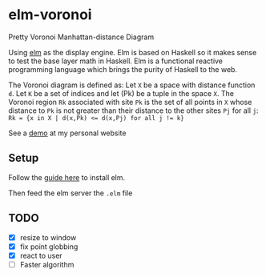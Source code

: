 elm-voronoi
==========

Pretty Voronoi Manhattan-distance Diagram

Using [elm](elm-lang.org) as the display engine.
Elm is based on Haskell so it makes sense to test the base layer math in Haskell.
Elm is a functional reactive programming language which brings the purity of Haskell to the web.

The Voronoi diagram is defined as:
Let `X` be a space with distance function `d`. Let `K` be a set of indices and let (Pk) be a tuple in the space `X`.
The Voronoi region `Rk` associated with site `Pk` is the set of all points in `X`
whose distance to `Pk` is not greater than their distance to the other sites 
`Pj` for all `j`:
`Rk = {x in X | d(x,Pk) <= d(x,Pj) for all j != k}`

See a [demo](http://michaelbjames.com/sandbox/Voronoi_diagram.html) at my personal website


Setup
-----
Follow the [guide here](https://github.com/evancz/Elm/blob/master/README.md#install) to install elm.

Then feed the elm server the `.elm` file


TODO
----
- [x] resize to window
- [x] fix point globbing
- [x] react to user
- [ ] Faster algorithm
